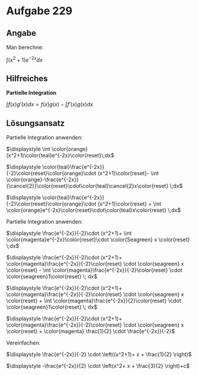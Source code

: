 # Aufgabe 229
## Angabe

Man berechne:

$\displaystyle \int (x^2+1)e^{-2x}dx$

## Hilfreiches

**Partielle Integration**

$\displaystyle \int f(x)g'(x)dx = f(x)g(x)-\int f'(x)g(x)dx$

## Lösungsansatz

Partielle Integration anwenden:

$\displaystyle \int \color{orange}(x^2+1)\color{teal}e^{-2x}\color{reset}\;dx$

$\displaystyle \color{teal}\frac{e^{-2x}}{-2}\color{reset}\color{orange}\cdot (x^2+1)\color{reset}- \int \color{orange}-\frac{e^{-2x}}{\cancel{2}}\color{reset}\cdot\color{teal}\cancel{2}x\color{reset} \;dx$

$\displaystyle \color{teal}\frac{e^{-2x}}{-2}\color{reset}\color{orange}\cdot (x^2+1)\color{reset} + \int \color{orange}e^{-2x}\color{reset}\cdot\color{teal}x\color{reset} \;dx$

Partielle Integration anwenden:

$\displaystyle \frac{e^{-2x}}{-2}\cdot (x^2+1)+ \int \color{magenta}e^{-2x}\color{reset}\cdot \color{Seagreen} x \color{reset} \;dx$

$\displaystyle \frac{e^{-2x}}{-2}\cdot (x^2+1)+ \color{magenta}\frac{e^{-2x}}{-2}\color{reset} \cdot  \color{seagreen} x \color{reset} - \int  \color{magenta}\frac{e^{-2x}}{-2}\color{reset} \cdot \color{seagreen}1\color{reset} \; dx$

$\displaystyle \frac{e^{-2x}}{-2}\cdot (x^2+1)+ \color{magenta}\frac{e^{-2x}}{-2}\color{reset} \cdot  \color{seagreen} x \color{reset} + \int  \color{magenta}\frac{e^{-2x}}{2}\color{reset} \cdot \color{seagreen}1\color{reset} \; dx$

$\displaystyle \frac{e^{-2x}}{-2}\cdot (x^2+1)+ \color{magenta}\frac{e^{-2x}}{-2}\color{reset} \cdot  \color{seagreen} x \color{reset} + \color{magenta} \frac{1}{2} \cdot \frac{e^{-2x}}{-2}$

Vereinfachen:

$\displaystyle \frac{e^{-2x}}{-2} \cdot \left((x^2+1)+ x + \frac{1}{2} \right)$

$\displaystyle -\frac{e^{-2x}}{2} \cdot \left(x^2+ x + \frac{3}{2} \right)+c$